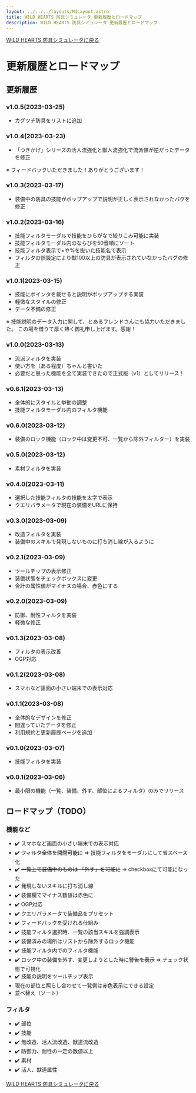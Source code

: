 ```yaml
---
layout: ../../../layouts/MdLayout.astro
title: WILD HEARTS 防具シミュレータ 更新履歴とロードマップ
description: WILD HEARTS 防具シミュレータ 更新履歴とロードマップ
---
```

[WILD HEARTS 防具シミュレータに戻る](./)

# 更新履歴とロードマップ
## 更新履歴
### v1.0.5(2023-03-25)
- カグツチ防具をリストに追加

### v1.0.4(2023-03-23)
- 「つきかげ」シリーズの活人流強化と獣人流強化で流派値が逆だったデータを修正

※ フィードバックいただきました！ありがとうございます！

### v1.0.3(2023-03-17)
- 装備中の防具の技能がポップアップで説明が正しく表示されなかったバグを修正

### v1.0.2(2023-03-16)
- 技能フィルタモーダルで技能をひらがなで絞りこみ可能に実装
- 技能フィルタモーダル内のならびを50音順にソート
- 技能フィルタ表示で+や%を抜いた技能名で表示
- フィルタの誤設定により獣100以上の防具が表示されていなかったバグの修正

### v1.0.1(2023-03-15)
- 技能にポインタを載せると説明がポップアップする実装
- 軽微なスタイルの修正
- データ不備の修正

※ 技能説明のデータ入力に関して、とあるフレンドさんにも協力いただきました。
この場を借りて厚く熱く御礼申し上げます。感謝！

### v1.0.0(2023-03-13)
- 流派フィルタを実装
- 使い方を（ある程度）ちゃんと書いた
- 必要だと思った機能を全て実装できたので正式版（v1）としてリリース！

### v0.6.1(2023-03-13)
- 全体的にスタイルと挙動の調整
- 技能フィルタモーダル内のフィルタ機能

### v0.6.0(2023-03-12)
- 装備のロック機能（ロック中は変更不可、一覧から除外フィルター）を実装

### v0.5.0(2023-03-12)
- 素材フィルタを実装

### v0.4.0(2023-03-11)
- 選択した技能フィルタの技能を太字で表示
- クエリパラメータで現在の装備をURLに保持

### v0.3.0(2023-03-09)
- 改造フィルタを実装
- 装備中のスキルで発現しないものに打ち消し線が入るように

### v0.2.1(2023-03-09)
- ツールチップの表示修正
- 装備状態をチェックボックスに変更
- 合計の属性値がマイナスの場合、赤色にする

### v0.2.0(2023-03-09)
- 防御、耐性フィルタを実装
- 軽微な修正

### v0.1.3(2023-03-08)
- フィルタの表示改善
- OGP対応

### v0.1.2(2023-03-08)
- スマホなど画面の小さい端末での表示対応

### v0.1.1(2023-03-08)
- 全体的なデザインを修正
- 間違っていたデータを修正
- 利用規約と更新履歴ページを追加

### v0.1.0(2023-03-07)
- 技能フィルタを実装

### v0.0.1(2023-03-06)
- 最小限の機能（一覧、装備、外す、部位によるフィルタ）のみでリリース

## ロードマップ（TODO）
### 機能など
- ✔️ スマホなど画面の小さい端末での表示対応
- ✔️ ~~フィルタ全体を開閉可能に~~ => 技能フィルタをモーダルにして省スペース化
- ✔️ ~~一覧上で装備中のものは 「外す」を可能に~~ => checkboxにて可能になった
- ✔️ 発現しないスキルに打ち消し線
- ✔️ 装備欄でマイナス数値は赤色に
- ✔️ OGP対応
- ✔️ クエリパラメータで装備品をプリセット
- ✔️ フィードバックを受けれる仕組み
- ✔️ 技能フィルタ選択時、一覧の該当スキルを強調表示
- ✔️ 装備済みの場所はリストから除外するロック機能
- ✔️ 技能フィルタ内でのフィルタ機能
- ✔️ ロック中の装備を外す、変更しようとした時に~~警告を表示~~ => チェック状態で可視化
- ✔️ 技能の説明をツールチップ表示
- 現在の部位と照らし合わせて一覧側は赤色表示にできる設定
- 並べ替え（ソート）

### フィルタ
- ✔️ 部位
- ✔️ 技能
- ✔️ 無改造、活人流改造、獣道流改造
- ✔️ 防御力、耐性の一定の数値以上
- ✔️ 素材
- ✔️ 活人、獣道属性

[WILD HEARTS 防具シミュレータに戻る](./)
